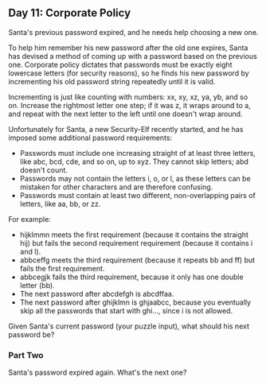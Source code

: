 ## Day 11: Corporate Policy

Santa's previous password expired, and he needs help choosing a new one.

To help him remember his new password after the old one expires, Santa has devised a method of coming up with a password based on the previous one. Corporate policy dictates that passwords must be exactly eight lowercase letters (for security reasons), so he finds his new password by incrementing his old password string repeatedly until it is valid.

Incrementing is just like counting with numbers: xx, xy, xz, ya, yb, and so on. Increase the rightmost letter one step; if it was z, it wraps around to a, and repeat with the next letter to the left until one doesn't wrap around.

Unfortunately for Santa, a new Security-Elf recently started, and he has imposed some additional password requirements:

* Passwords must include one increasing straight of at least three letters, like abc, bcd, cde, and so on, up to xyz. They cannot skip letters; abd doesn't count.
* Passwords may not contain the letters i, o, or l, as these letters can be mistaken for other characters and are therefore confusing.
* Passwords must contain at least two different, non-overlapping pairs of letters, like aa, bb, or zz.

For example:

* hijklmmn meets the first requirement (because it contains the straight hij) but fails the second requirement requirement (because it contains i and l).
* abbceffg meets the third requirement (because it repeats bb and ff) but fails the first requirement.
* abbcegjk fails the third requirement, because it only has one double letter (bb).
* The next password after abcdefgh is abcdffaa.
* The next password after ghijklmn is ghjaabcc, because you eventually skip all the passwords that start with ghi..., since i is not allowed.

Given Santa's current password (your puzzle input), what should his next password be?

### Part Two

Santa's password expired again. What's the next one?
